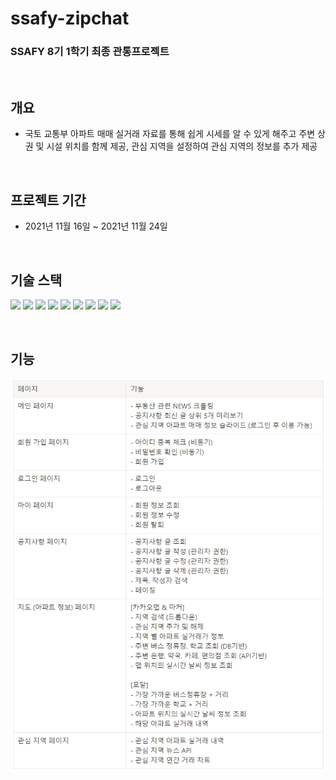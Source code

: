 # ssafy-zipchat
### SSAFY 8기 1학기 최종 관통프로젝트

<br>

## **개요**
- 국토 교통부 아파트 매매 실거래 자료를 통해 쉽게 시세를 알 수 있게 해주고 주변 상권 및 시설 위치를 함께 제공, 관심 지역을 설정하여 관심 지역의 정보를 추가 제공

<br>

## 프로젝트 기간
- 2021년 11월 16일 ~ 2021년 11월 24일

<br>

## 기술 스택
<p>
  <img src="https://img.shields.io/badge/Language-Java-007396?style=flat&logo=java&logoColor=white">
  <img src="https://img.shields.io/badge/Language-JavaScript-F7DF1E?style=flat&logo=javascript&logoColor=white">
  <img src="https://img.shields.io/badge/Database-MySql-4479A1?style=flat&logo=mysql&logoColor=white">
  <img src="https://img.shields.io/badge/Framework-Vue-4FC08D?style=flat&logo=Vue.js&logoColor=white">
  <img src="https://img.shields.io/badge/Framework-SpringFramework-6DB33F?style=flat&logo=Spring&logoColor=white">
  <img src="https://img.shields.io/badge/Library-BootstrapVue-7952B3?style=flat&logo=bootstrap&logoColor=white">
  <img src="https://img.shields.io/badge/API-Kakao_Map-red?style=flat">
  <img src="https://img.shields.io/badge/API-Naver_News-6DB33F?style=flat"> 
  <img src="https://img.shields.io/badge/API-Openweathermap-40AEF0?style=flat">
</p>

<br>

## 기능
![기능](./assets/기능.PNG)
